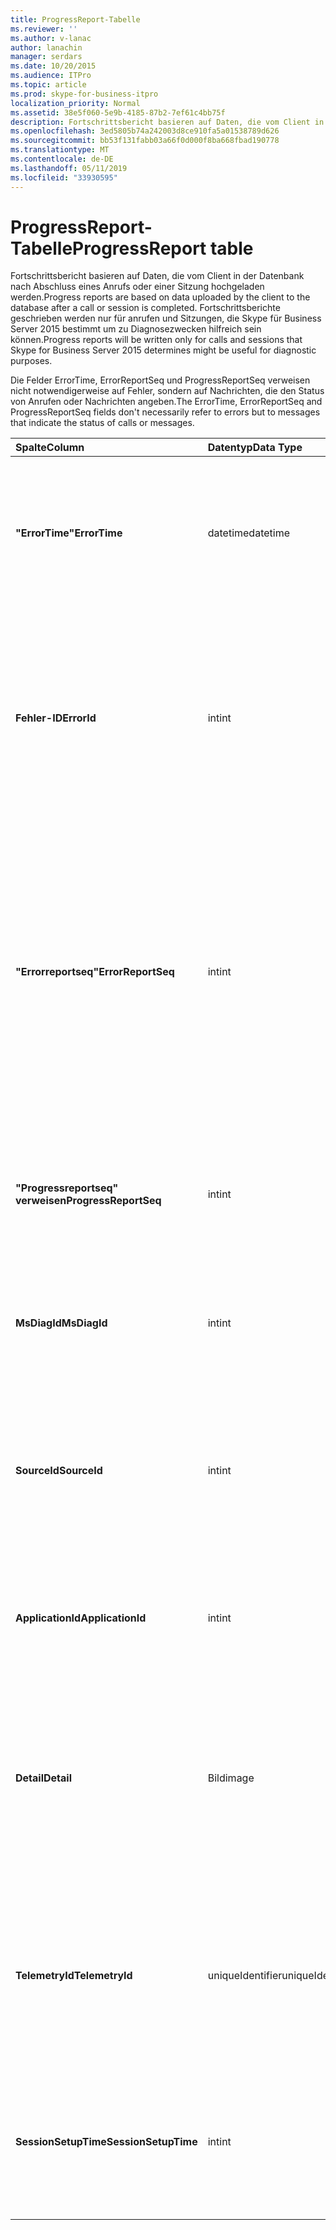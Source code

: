 ```yaml
---
title: ProgressReport-Tabelle
ms.reviewer: ''
ms.author: v-lanac
author: lanachin
manager: serdars
ms.date: 10/20/2015
ms.audience: ITPro
ms.topic: article
ms.prod: skype-for-business-itpro
localization_priority: Normal
ms.assetid: 38e5f060-5e9b-4185-87b2-7ef61c4bb75f
description: Fortschrittsbericht basieren auf Daten, die vom Client in der Datenbank nach Abschluss eines Anrufs oder einer Sitzung hochgeladen werden. Fortschrittsberichte geschrieben werden nur für anrufen und Sitzungen, die Skype für Business Server 2015 bestimmt um zu Diagnosezwecken hilfreich sein können.
ms.openlocfilehash: 3ed5805b74a242003d8ce910fa5a01538789d626
ms.sourcegitcommit: bb53f131fabb03a66f0d000f8ba668fbad190778
ms.translationtype: MT
ms.contentlocale: de-DE
ms.lasthandoff: 05/11/2019
ms.locfileid: "33930595"
---
```

# <a name="progressreport-table"></a><span data-ttu-id="481b8-104">ProgressReport-Tabelle</span><span class="sxs-lookup"><span data-stu-id="481b8-104">ProgressReport table</span></span>
 
<span data-ttu-id="481b8-105">Fortschrittsbericht basieren auf Daten, die vom Client in der Datenbank nach Abschluss eines Anrufs oder einer Sitzung hochgeladen werden.</span><span class="sxs-lookup"><span data-stu-id="481b8-105">Progress reports are based on data uploaded by the client to the database after a call or session is completed.</span></span> <span data-ttu-id="481b8-106">Fortschrittsberichte geschrieben werden nur für anrufen und Sitzungen, die Skype für Business Server 2015 bestimmt um zu Diagnosezwecken hilfreich sein können.</span><span class="sxs-lookup"><span data-stu-id="481b8-106">Progress reports will be written only for calls and sessions that Skype for Business Server 2015 determines might be useful for diagnostic purposes.</span></span>
  
<span data-ttu-id="481b8-107">Die Felder ErrorTime, ErrorReportSeq und ProgressReportSeq verweisen nicht notwendigerweise auf Fehler, sondern auf Nachrichten, die den Status von Anrufen oder Nachrichten angeben.</span><span class="sxs-lookup"><span data-stu-id="481b8-107">The ErrorTime, ErrorReportSeq and ProgressReportSeq fields don't necessarily refer to errors but to messages that indicate the status of calls or messages.</span></span>
  
|<span data-ttu-id="481b8-108">**Spalte**</span><span class="sxs-lookup"><span data-stu-id="481b8-108">**Column**</span></span>|<span data-ttu-id="481b8-109">**Datentyp**</span><span class="sxs-lookup"><span data-stu-id="481b8-109">**Data Type**</span></span>|<span data-ttu-id="481b8-110">**Schlüssel/Index**</span><span class="sxs-lookup"><span data-stu-id="481b8-110">**Key/Index**</span></span>|<span data-ttu-id="481b8-111">**Details**</span><span class="sxs-lookup"><span data-stu-id="481b8-111">**Details**</span></span>|
|:-----|:-----|:-----|:-----|
|<span data-ttu-id="481b8-112">**"ErrorTime"**</span><span class="sxs-lookup"><span data-stu-id="481b8-112">**ErrorTime**</span></span> <br/> |<span data-ttu-id="481b8-113">datetime</span><span class="sxs-lookup"><span data-stu-id="481b8-113">datetime</span></span>  <br/> |<span data-ttu-id="481b8-114">Primär, Fremd</span><span class="sxs-lookup"><span data-stu-id="481b8-114">Primary, Foreign</span></span>  <br/> |<span data-ttu-id="481b8-115">Datum und Uhrzeit des Fehlerberichts ausgeführt, die diese Fortschrittsbericht enthält.</span><span class="sxs-lookup"><span data-stu-id="481b8-115">Date and time of the progress error report that contains this progress report.</span></span> <span data-ttu-id="481b8-116">[ErrorReport-Tabelle in Skype für Business Server 2015](errorreport.md) Weitere Informationen finden Sie.</span><span class="sxs-lookup"><span data-stu-id="481b8-116">See the [ErrorReport table in Skype for Business Server 2015](errorreport.md) for more information.</span></span> <br/> |
|<span data-ttu-id="481b8-117">**Fehler-ID**</span><span class="sxs-lookup"><span data-stu-id="481b8-117">**ErrorId**</span></span> <br/> |<span data-ttu-id="481b8-118">int</span><span class="sxs-lookup"><span data-stu-id="481b8-118">int</span></span>  <br/> |<span data-ttu-id="481b8-119">Primär, Fremd</span><span class="sxs-lookup"><span data-stu-id="481b8-119">Primary, Foreign</span></span>  <br/> |<span data-ttu-id="481b8-120">ID-Nummer, die in Verbindung mit "ErrorTime", "progressreportseq" verweisen, um einen Fortschrittsbericht eindeutig zu identifizieren.</span><span class="sxs-lookup"><span data-stu-id="481b8-120">ID number used in conjunction with ErrorTime, ProgressReportSeq to uniquely identify a progress report.</span></span> <span data-ttu-id="481b8-121">[ErrorReport-Tabelle in Skype für Business Server 2015](errorreport.md) Weitere Informationen finden Sie.</span><span class="sxs-lookup"><span data-stu-id="481b8-121">See the [ErrorReport table in Skype for Business Server 2015](errorreport.md) for more information.</span></span> <br/> |
|<span data-ttu-id="481b8-122">**"Errorreportseq"**</span><span class="sxs-lookup"><span data-stu-id="481b8-122">**ErrorReportSeq**</span></span> <br/> |<span data-ttu-id="481b8-123">int</span><span class="sxs-lookup"><span data-stu-id="481b8-123">int</span></span>  <br/> |<span data-ttu-id="481b8-124">Primär, Fremd</span><span class="sxs-lookup"><span data-stu-id="481b8-124">Primary, Foreign</span></span>  <br/> |<span data-ttu-id="481b8-125">ID-Nummer, die den Fehlerbericht identifiziert.</span><span class="sxs-lookup"><span data-stu-id="481b8-125">ID number that identifies the error report.</span></span> <span data-ttu-id="481b8-126">ErrorReporSeq wird in Verbindung mit ErrorTime verwendet, um einen Fehlerbericht eindeutig zu identifizieren.</span><span class="sxs-lookup"><span data-stu-id="481b8-126">ErrorReporSeq is used in conjunction with ErrorTime to uniquely identify an error report.</span></span> <span data-ttu-id="481b8-127">[ErrorReport-Tabelle in Skype für Business Server 2015](errorreport.md) Weitere Informationen finden Sie</span><span class="sxs-lookup"><span data-stu-id="481b8-127">See the [ErrorReport table in Skype for Business Server 2015](errorreport.md) for more information</span></span> <br/> <span data-ttu-id="481b8-128">Dieses Feld wurde in Microsoft Lync Server 2013 eingeführt.</span><span class="sxs-lookup"><span data-stu-id="481b8-128">This field was introduced in Microsoft Lync Server 2013.</span></span>  <br/> |
|<span data-ttu-id="481b8-129">**"Progressreportseq" verweisen**</span><span class="sxs-lookup"><span data-stu-id="481b8-129">**ProgressReportSeq**</span></span> <br/> |<span data-ttu-id="481b8-130">int</span><span class="sxs-lookup"><span data-stu-id="481b8-130">int</span></span>  <br/> |<span data-ttu-id="481b8-131">Primary</span><span class="sxs-lookup"><span data-stu-id="481b8-131">Primary</span></span>  <br/> |<span data-ttu-id="481b8-132">ID-Nummer, um den Bericht zu identifizieren.</span><span class="sxs-lookup"><span data-stu-id="481b8-132">ID number to identify the progress report.</span></span> <span data-ttu-id="481b8-133">In Verbindung mit "ErrorTime" und "errorreportseq" verwendet, um einen Fortschrittsbericht eindeutig zu identifizieren.</span><span class="sxs-lookup"><span data-stu-id="481b8-133">Used in conjunction with ErrorTime and ErrorReportSeq to uniquely identify a progress report.</span></span>  <br/> |
|<span data-ttu-id="481b8-134">**MsDiagId**</span><span class="sxs-lookup"><span data-stu-id="481b8-134">**MsDiagId**</span></span> <br/> |<span data-ttu-id="481b8-135">int</span><span class="sxs-lookup"><span data-stu-id="481b8-135">int</span></span>  <br/> ||<span data-ttu-id="481b8-136">Diagnose-ID des fortschrittberichts.</span><span class="sxs-lookup"><span data-stu-id="481b8-136">Diagnostic ID of the progress report.</span></span>  <br/> <span data-ttu-id="481b8-137">Dieses Feld wurde in Microsoft Lync Server 2013 eingeführt.</span><span class="sxs-lookup"><span data-stu-id="481b8-137">This field was introduced in Microsoft Lync Server 2013.</span></span>  <br/> |
|<span data-ttu-id="481b8-138">**SourceId**</span><span class="sxs-lookup"><span data-stu-id="481b8-138">**SourceId**</span></span> <br/> |<span data-ttu-id="481b8-139">int</span><span class="sxs-lookup"><span data-stu-id="481b8-139">int</span></span>  <br/> |<span data-ttu-id="481b8-140">Ausländisch</span><span class="sxs-lookup"><span data-stu-id="481b8-140">Foreign</span></span>  <br/> |<span data-ttu-id="481b8-141">Server, die den Fehlerbericht gesendet (wenn der Bericht von einer Serverkomponente gesendet wurde).</span><span class="sxs-lookup"><span data-stu-id="481b8-141">Server that sent the error report (if the report was sent from a server component).</span></span> <span data-ttu-id="481b8-142">Finden Sie weitere Informationen der [Server-Tabelle](servers.md) . Dieses Feld wurde in Microsoft Lync Server 2013 eingeführt.</span><span class="sxs-lookup"><span data-stu-id="481b8-142">See the [Servers table](servers.md) for more information.This field was introduced in Microsoft Lync Server 2013.</span></span> <br/> |
|<span data-ttu-id="481b8-143">**ApplicationId**</span><span class="sxs-lookup"><span data-stu-id="481b8-143">**ApplicationId**</span></span> <br/> |<span data-ttu-id="481b8-144">int</span><span class="sxs-lookup"><span data-stu-id="481b8-144">int</span></span>  <br/> ||<span data-ttu-id="481b8-145">Die Lync Server-Prozess, dem der Bericht zu ist.</span><span class="sxs-lookup"><span data-stu-id="481b8-145">The Lync Server process that the report is about.</span></span> <span data-ttu-id="481b8-146">Siehe Tabelle Anwendung Weitere Informationen.</span><span class="sxs-lookup"><span data-stu-id="481b8-146">See the Application Table for more information.</span></span>  <br/> |
|<span data-ttu-id="481b8-147">**Detail**</span><span class="sxs-lookup"><span data-stu-id="481b8-147">**Detail**</span></span> <br/> |<span data-ttu-id="481b8-148">Bild</span><span class="sxs-lookup"><span data-stu-id="481b8-148">image</span></span>  <br/> ||<span data-ttu-id="481b8-149">Einzelheiten über den Fortschrittsbericht, gespeichert im Binärformat, um Speicherplatz einzusparen. Diese Daten können mit der folgenden Syntax Textformat konvertiert werden:</span><span class="sxs-lookup"><span data-stu-id="481b8-149">Progress report details, stored in binary format to save space.This data can be converted to text format using this syntax:</span></span>  <br/> <span data-ttu-id="481b8-150">CAST (Cast (Detail as varbinary(max)) as varchar(max))</span><span class="sxs-lookup"><span data-stu-id="481b8-150">cast(cast(Detail as varbinary(max)) as varchar(max))</span></span>  <br/> |
|<span data-ttu-id="481b8-151">**TelemetryId**</span><span class="sxs-lookup"><span data-stu-id="481b8-151">**TelemetryId**</span></span> <br/> |<span data-ttu-id="481b8-152">uniqueIdentifier</span><span class="sxs-lookup"><span data-stu-id="481b8-152">uniqueIdentifier</span></span>  <br/> ||<span data-ttu-id="481b8-153">Eindeutige ID, die korreliert Uhrzeitinformationen für die verschiedenen Komponenten in einer Konferenz beteiligten teilnehmen.</span><span class="sxs-lookup"><span data-stu-id="481b8-153">Unique identifier that correlates join time information for the different components involved in a conference.</span></span>  <br/> <span data-ttu-id="481b8-154">Dieses Feld wurde in Microsoft Lync Server 2013 eingeführt.</span><span class="sxs-lookup"><span data-stu-id="481b8-154">This field was introduced in Microsoft Lync Server 2013.</span></span>  <br/> |
|<span data-ttu-id="481b8-155">**SessionSetupTime**</span><span class="sxs-lookup"><span data-stu-id="481b8-155">**SessionSetupTime**</span></span> <br/> |<span data-ttu-id="481b8-156">int</span><span class="sxs-lookup"><span data-stu-id="481b8-156">int</span></span>  <br/> ||<span data-ttu-id="481b8-157">Zeit (in Millisekunden) für eine bestimmte Komponente an einer Konferenz teilzunehmen.</span><span class="sxs-lookup"><span data-stu-id="481b8-157">Time (in milliseconds) for a specific component to join a conference.</span></span>  <br/> <span data-ttu-id="481b8-158">Dieses Feld wurde in Microsoft Lync Server 2013 eingeführt.</span><span class="sxs-lookup"><span data-stu-id="481b8-158">This field was introduced in Microsoft Lync Server 2013.</span></span>  <br/> |
   

